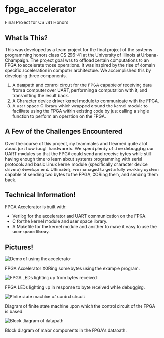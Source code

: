 # fpga_accelerator
Final Project for CS 241 Honors

## What Is This?
This was developed as a team project for the final project of the systems programming honors class CS 296-41
at the University of Illinois at Urbana-Champaign. The project goal was to offload certain computations to an FPGA to accelerate those operations. It was inspired by the rise of domain specific acceleration in computer architecture. We accomplished this by developing three components.
1. A datapath and control circuit for the FPGA capable of receiving data from a computer over UART, performing a computation with it, and transmitting the result back.
2. A Character device driver kernel module to communicate with the FPGA.
3. A user space C library which wrapped around the kernel module to facilitate using the FPGA within existing code by just calling a single function to perform an operation on the FPGA.

## A Few of the Challenges Encountered
Over the course of this project, my teammates and I learned quite a lot about just how tough hardware is. We spent plenty of time debugging our UART modules so that the FPGA could send and receive bytes while still having enough time to learn about systems programming with serial protocols and basic Linux kernel module (specifically character device drivers) development. Ultimately, we managed to get a fully working system capable of sending two bytes to the FPGA, XORing them, and sending them back.

## Technical Information!
FPGA Accelerator is built with:
  * Verilog for the accelerator and UART communication on the FPGA.
  * C for the kernel module and user space library.
  * A Makefile for the kernel module and another to make it easy to use the user space library.

## Pictures!
![Demo of using the accelerator](https://ggarrettgrossman.ddns.net/assets/images/fpga_accelerator_demo.png)

FPGA Accelerator XORing some bytes using the example program.

![FPGA LEDs lighting up from bytes received](https://ggarrettgrossman.ddns.net/assets/images/fpga_accelerator_lighting_up.png)

FPGA LEDs lighting up in response to byte received while debugging.

![Finite state machine of control circuit](https://ggarrettgrossman.ddns.net/assets/images/fpga_accelerator_fsm.png)

Diagram of finite state machine upon which the control circuit of the FPGA is based.

![Block diagram of datapath](https://ggarrettgrossman.ddns.net/assets/images/fpga_accelerator_block_diagram.png)

Block diagram of major components in the FPGA's datapath.

